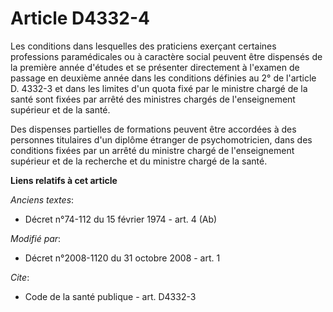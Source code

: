 # Article D4332-4

Les conditions dans lesquelles des praticiens exerçant certaines professions paramédicales ou à caractère social peuvent être
dispensés de la première année d'études et se présenter directement à l'examen de passage en deuxième année dans les
conditions définies au 2° de l'article D. 4332-3 et dans les limites d'un quota fixé par le ministre chargé de la santé sont
fixées par arrêté des ministres chargés de l'enseignement supérieur et de la santé. 

Des dispenses partielles de formations peuvent être accordées à des personnes titulaires d'un diplôme étranger de
psychomotricien, dans des conditions fixées par un arrêté du ministre chargé de l'enseignement supérieur et de la recherche
et du ministre chargé de la santé.

**Liens relatifs à cet article**

_Anciens textes_:

  - Décret n°74-112 du 15 février 1974 - art. 4 (Ab)

_Modifié par_:

  - Décret n°2008-1120 du 31 octobre 2008 - art. 1

_Cite_:

  - Code de la santé publique - art. D4332-3

